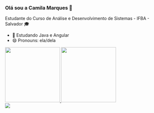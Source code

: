 ### Olá sou a Camila Marques 👋
Estudante do Curso de Análise e Desenvolvimento de Sistemas - IFBA - Salvador 🎓

- 🌱 Estudando Java e Angular
- 😄 Pronouns: ela/dela
 <div>
  <a href="https://github.com/marquescami">
  <img height="180em" src="https://github-readme-stats.vercel.app/api?username=marquescami&show_icons=true&theme=dracula&include_all_commits=true&count_private=true"/>
  <img height="180em" src="https://github-readme-stats.vercel.app/api/top-langs/?username=marquescami&layout=compact&langs_count=16&theme=dracula"/>
 </div>
<a href="https://www.linkedin.com/in/camila-marques-6963a127" target="_blank"><img src="https://img.shields.io/badge/-LinkedIn-%230077B5?style=for-the-badge&logo=linkedin&logoColor=white" target="_blank"></a> 
